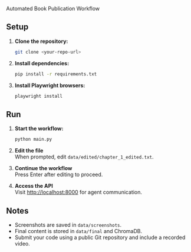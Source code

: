 Automated Book Publication Workflow
## Setup

1. **Clone the repository:**  
    ```bash
    git clone <your-repo-url>
    ```

2. **Install dependencies:**  
    ```bash
    pip install -r requirements.txt
    ```

3. **Install Playwright browsers:**  
    ```bash
    playwright install
    ```

## Run

1. **Start the workflow:**  
    ```bash
    python main.py
    ```

2. **Edit the file**  
    When prompted, edit `data/edited/chapter_1_edited.txt`.

3. **Continue the workflow**  
    Press Enter after editing to proceed.

4. **Access the API**  
    Visit [http://localhost:8000](http://localhost:8000) for agent communication.

## Notes

- Screenshots are saved in `data/screenshots`.
- Final content is stored in `data/final` and ChromaDB.
- Submit your code using a public Git repository and include a recorded video.

